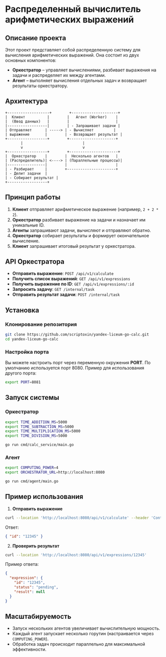 # Распределенный вычислитель арифметических выражений

## Описание проекта

Этот проект представляет собой распределенную систему для вычисления арифметических выражений. Она состоит из двух основных компонентов:

- **Оркестратор** – управляет вычислениями, разбивает выражения на задачи и распределяет их между агентами.
- **Агент** – выполняет вычисления отдельных задач и возвращает результаты оркестратору.

## Архитектура

```
+-------------------+        +---------------------+
|  Клиент          |        |   Агент (Worker)    |
|  (Ввод данных)   |        |                     |
|------------------|        | - Запрашивает задачи |
| Отправляет      | -----> | - Вычисляет         |
| выражение       |        | - Возвращает результат |
+------------------+        +---------------------+
       |                           |
       v                           v
+------------------+        +----------------------+
|  Оркестратор    |        |  Несколько агентов   |
| (Распределитель)| <----> | (Параллельные процессы)|
|-----------------|        |                      |
| - Разбирает     |        +----------------------+
| - Делит задачи  |
| - Собирает результат |
+------------------+
```

## Принцип работы

1. **Клиент** отправляет арифметическое выражение (например, `2 + 2 * 2`).
2. **Оркестратор** разбивает выражение на задачи и назначает им уникальные ID.
3. **Агенты** запрашивают задачи, вычисляют и отправляют обратно.
4. **Оркестратор** собирает результаты и формирует окончательное вычисление.
5. **Клиент** запрашивает итоговый результат у оркестратора.

## API Оркестратора

- **Отправить выражение**: `POST /api/v1/calculate`
- **Получить список выражений**: `GET /api/v1/expressions`
- **Получить выражение по ID**: `GET /api/v1/expressions/:id`
- **Запросить задачу**: `GET /internal/task`
- **Отправить результат задачи**: `POST /internal/task`

## Установка

### Клонирование репозитория

```bash
git clone https://github.com/scriptoxin/yandex-liceum-go-calc.git
cd yandex-liceum-go-calc
```

### Настройка порта

Вы можете настроить порт через переменную окружения **PORT**. По умолчанию используется порт 8080. Пример для использования другого порта:

```bash
export PORT=8081
```

## Запуск системы

### Оркестратор

```sh
export TIME_ADDITION_MS=5000
export TIME_SUBTRACTION_MS=5000
export TIME_MULTIPLICATION_MS=5000
export TIME_DIVISION_MS=5000

go run cmd/calc_service/main.go
```

### Агент

```sh
export COMPUTING_POWER=4
export ORCHESTRATOR_URL=http://localhost:8080

go run cmd/agent/main.go
```

## Пример использования

1. **Отправить выражение**

```sh
curl --location 'http://localhost:8080/api/v1/calculate' --header 'Content-Type: application/json' --data '{ "expression": "2 + 2 * 2" }'
```

Ответ:

```json
{ "id": "12345" }
```

2. **Проверить результат**

```sh
curl --location 'http://localhost:8080/api/v1/expressions/12345'
```

Пример ответа:

```json
{
  "expression": {
    "id": "12345",
    "status": "pending",
    "result": null
  }
}
```

## Масштабируемость

- Запуск нескольких агентов увеличивает вычислительную мощность.
- Каждый агент запускает несколько горутин (настраивается через `COMPUTING_POWER`).
- Обработка задач происходит параллельно для максимальной эффективности.

